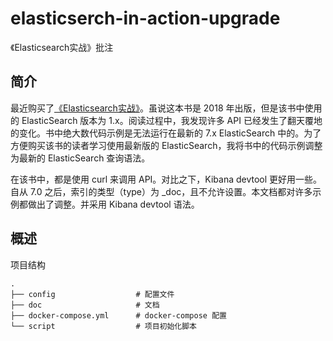 # elasticserch-in-action-upgrade

《Elasticsearch实战》批注

## 简介

最近购买了[《Elasticsearch实战》](https://book.douban.com/subject/30380439/)。虽说这本书是 2018 年出版，但是该书中使用的 ElasticSearch 版本为 1.x。阅读过程中，我发现许多 API 已经发生了翻天覆地的变化。书中绝大数代码示例是无法运行在最新的 7.x ElasticSearch 中的。为了方便购买该书的读者学习使用最新版的 ElasticSearch，我将书中的代码示例调整为最新的 ElasticSearch 查询语法。

在该书中，都是使用 curl 来调用 API。对比之下，Kibana devtool 更好用一些。自从 7.0 之后，索引的类型（type）为 _doc，且不允许设置。本文档都对许多示例都做出了调整。并采用 Kibana devtool 语法。 

## 概述

项目结构
```
.
├── config                  # 配置文件
├── doc                     # 文档
├── docker-compose.yml      # docker-compose 配置
└── script                  # 项目初始化脚本
```
